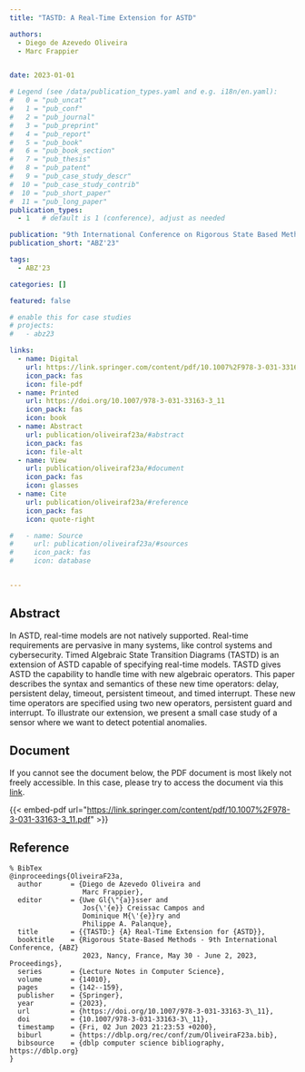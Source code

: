 ```yaml
---
title: "TASTD: A Real-Time Extension for ASTD"

authors:
  - Diego de Azevedo Oliveira
  - Marc Frappier


date: 2023-01-01

# Legend (see /data/publication_types.yaml and e.g. i18n/en.yaml): 
#   0 = "pub_uncat"
#   1 = "pub_conf"
#   2 = "pub_journal"
#   3 = "pub_preprint"
#   4 = "pub_report"
#   5 = "pub_book"
#   6 = "pub_book_section"
#   7 = "pub_thesis"
#   8 = "pub_patent"
#   9 = "pub_case_study_descr"
#  10 = "pub_case_study_contrib"
#  10 = "pub_short_paper"
#  11 = "pub_long_paper"
publication_types:
  - 1   # default is 1 (conference), adjust as needed

publication: "9th International Conference on Rigorous State Based Methods (ABZ'23)"
publication_short: "ABZ'23"

tags:
  - ABZ'23

categories: []

featured: false

# enable this for case studies
# projects:
#   - abz23

links:
  - name: Digital
    url: https://link.springer.com/content/pdf/10.1007%2F978-3-031-33163-3_11.pdf
    icon_pack: fas
    icon: file-pdf
  - name: Printed
    url: https://doi.org/10.1007/978-3-031-33163-3_11
    icon_pack: fas
    icon: book
  - name: Abstract
    url: publication/oliveiraf23a/#abstract
    icon_pack: fas
    icon: file-alt
  - name: View
    url: publication/oliveiraf23a/#document
    icon_pack: fas
    icon: glasses
  - name: Cite
    url: publication/oliveiraf23a/#reference
    icon_pack: fas
    icon: quote-right

#   - name: Source
#     url: publication/oliveiraf23a/#sources
#     icon_pack: fas
#     icon: database


---
```


## Abstract

In ASTD, real-time models are not natively supported. Real-time requirements are pervasive in many systems, like control systems and cybersecurity. Timed Algebraic State Transition Diagrams (TASTD) is an extension of ASTD capable of specifying real-time models. TASTD gives ASTD the capability to handle time with new algebraic operators. This paper describes the syntax and semantics of these new time operators: delay, persistent delay, timeout, persistent timeout, and timed interrupt. These new time operators are specified using two new operators, persistent guard and interrupt. To illustrate our extension, we present a small case study of a sensor where we want to detect potential anomalies.

## Document

If you cannot see the document below, the PDF document is most likely not freely accessible. In this case, please try to access the document via this <a href="https://link.springer.com/content/pdf/10.1007%2F978-3-031-33163-3_11.pdf">link</a>.

{{< embed-pdf url="https://link.springer.com/content/pdf/10.1007%2F978-3-031-33163-3_11.pdf" >}}

## Reference

```
% BibTex
@inproceedings{OliveiraF23a,
  author       = {Diego de Azevedo Oliveira and
                  Marc Frappier},
  editor       = {Uwe Gl{\"{a}}sser and
                  Jos{\'{e}} Creissac Campos and
                  Dominique M{\'{e}}ry and
                  Philippe A. Palanque},
  title        = {{TASTD:} {A} Real-Time Extension for {ASTD}},
  booktitle    = {Rigorous State-Based Methods - 9th International Conference, {ABZ}
                  2023, Nancy, France, May 30 - June 2, 2023, Proceedings},
  series       = {Lecture Notes in Computer Science},
  volume       = {14010},
  pages        = {142--159},
  publisher    = {Springer},
  year         = {2023},
  url          = {https://doi.org/10.1007/978-3-031-33163-3\_11},
  doi          = {10.1007/978-3-031-33163-3\_11},
  timestamp    = {Fri, 02 Jun 2023 21:23:53 +0200},
  biburl       = {https://dblp.org/rec/conf/zum/OliveiraF23a.bib},
  bibsource    = {dblp computer science bibliography, https://dblp.org}
}


```

<!-- # add information for case study papers (if available)
## Sources

- **Used formal method:**
  [ASM](/method/asm)
- **Resources and tools:**
  Asmeta

For more information, please contact the <a href ="mailto:silvia.bonfanti@unibg.it;arcaini@nii.ac.jp;angelo.gargantini@unibg.it;scandurra@unibg.it;elvinia.riccobene@unimi.it">authors</a>-->


